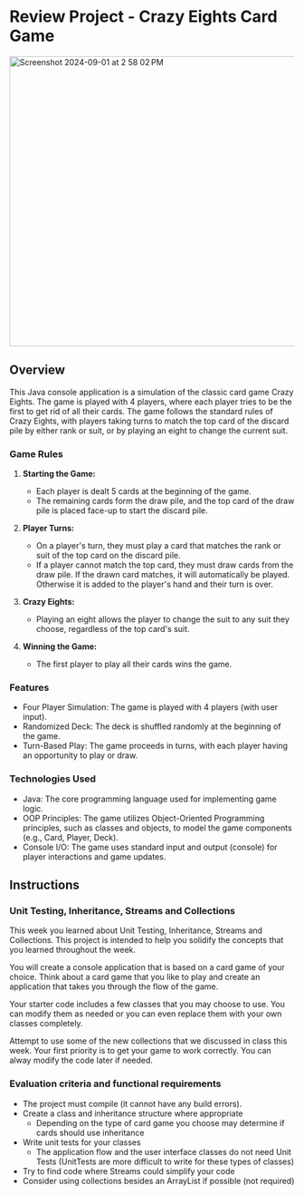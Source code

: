 # Review Project - Crazy Eights Card Game

<img width="512" alt="Screenshot 2024-09-01 at 2 58 02 PM" src="https://github.com/user-attachments/assets/2bb6b4a6-6e60-4ce5-a6fa-492bd4bc6eeb">

## Overview

This Java console application is a simulation of the classic card game Crazy Eights. The game is played with 4 players, where each player tries to be the first to get rid of all their cards. The game follows the standard rules of Crazy Eights, with players taking turns to match the top card of the discard pile by either rank or suit, or by playing an eight to change the current suit.

### Game Rules

1. **Starting the Game:**
   - Each player is dealt 5 cards at the beginning of the game.
   - The remaining cards form the draw pile, and the top card of the draw pile is placed face-up to start the discard pile.

2. **Player Turns:**
   - On a player's turn, they must play a card that matches the rank or suit of the top card on the discard pile.
   - If a player cannot match the top card, they must draw cards from the draw pile. If the drawn card matches, it will automatically be played. Otherwise it is added to the player's hand and their turn is over.
  
3. **Crazy Eights:**
   - Playing an eight allows the player to change the suit to any suit they choose, regardless of the top card's suit.
  
4. **Winning the Game:**
   - The first player to play all their cards wins the game.

### Features

- Four Player Simulation: The game is played with 4 players (with user input).
- Randomized Deck: The deck is shuffled randomly at the beginning of the game.
- Turn-Based Play: The game proceeds in turns, with each player having an opportunity to play or draw.

### Technologies Used
- Java: The core programming language used for implementing game logic.
- OOP Principles: The game utilizes Object-Oriented Programming principles, such as classes and objects, to model the game components (e.g., Card, Player, Deck).
- Console I/O: The game uses standard input and output (console) for player interactions and game updates.

## Instructions

### Unit Testing, Inheritance, Streams and Collections

This week you learned about Unit Testing, Inheritance, Streams and Collections. 
This project is intended to help you solidify the concepts that you learned
throughout the week.

You will create a console application that is based on a card game of your choice.
Think about a card game that you like to play and create an application that takes you through
the flow of the game.

Your starter code includes a few classes that you may choose to use. You can modify them as
needed or you can even replace them with your own classes completely.

Attempt to use some of the new collections that we discussed in class this week.
Your first priority is to get your game to work correctly. You can alway modify
the code later if needed.

### Evaluation criteria and functional requirements

* The project must compile (it cannot have any build errors).
* Create a class and inheritance structure where appropriate
  * Depending on the type of card game you choose may determine if cards should use inheritance
* Write unit tests for your classes
  * The application flow and the user interface classes do not need Unit Tests
    (UnitTests are more difficult to write for these types of classes)
* Try to find code where Streams could simplify your code
* Consider using collections besides an ArrayList if possible (not required)
